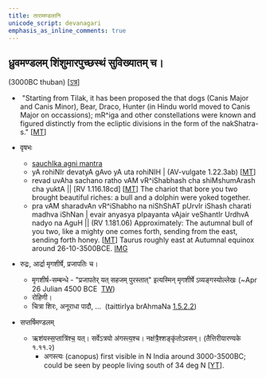 ```yaml
---
title: तारामण्डलानि
unicode_script: devanagari
emphasis_as_inline_comments: true
---
```


## ध्रुवमण्डलम् शिंशुमारपुच्छस्थं सुविख्यातम् च।

(3000BC thuban) \[[ऽत्र](../mantra/misc-devas/yajus/dhruva.md)\]

-  "Starting from Tilak, it has been proposed the that dogs (Canis Major and Canis Minor), Bear, Draco, Hunter (in Hindu world moved to Canis Major on occassions); mR^iga and other constellations were known and figured distinctly from the ecliptic divisions in the form of the nakShatra-s." \[[MT](https://manasataramgini.wordpress.com/2013/11/08/anatomy-and-heavens-in-the-boomorphic-universe/)\]

- वृषभः
    - [sauchIka agni mantra](https://manasataramgini.wordpress.com/2006/11/21/the-path-of-fire/)
    - yA rohiNIr devatyA gAvo yA uta rohiNIH | (AV-vulgate 1.22.3ab) \[[MT](https://manasataramgini.wordpress.com/2013/11/08/anatomy-and-heavens-in-the-boomorphic-universe/)\]
    - revad uvAha sachano ratho vAM vR^iShabhash cha shiMshumArash cha yuktA || \[RV 1.116.18cd\] \[[MT](https://manasataramgini.wordpress.com/2013/11/08/anatomy-and-heavens-in-the-boomorphic-universe/)\]
        The chariot that bore you two brought beautiful riches: a bull and a dolphin were yoked together.
    - pra vAM sharadvAn vR^iShabho na niShShAT pUrvIr iShash charati madhva iShNan |
        evair anyasya pIpayanta vAjair veShantIr UrdhvA nadyo na AguH || (RV 1.181.06)
        Approximately: The autumnal bull of you two, like a mighty one comes forth, sending from the east, sending forth honey. \[[MT](https://manasataramgini.wordpress.com/2013/11/08/anatomy-and-heavens-in-the-boomorphic-universe/)\]
        Taurus roughly east at Autumnal equinox around 26-10-3500BCE. [IMG](https://imgur.com/a/ZEcy9)

- रुद्रः, आर्द्रा मृगशीर्षे, प्रजापतिः च।
    - मृगशीर्ष\-सम्बन्धे \- "प्रजापतेर् यत् सहजम् पुरस्तात्" इत्यस्मिन् मृगशीर्षे ऽव्यङ्गस्योल्लेखः (~Apr 26 Julian 4500 BCE  [TW](https://twitter.com/blog_supplement/status/664525633217830915))
    - रोहिणी।
    - चित्रा शिरः, अनूराधा पादौ, …  (taittirIya brAhmaNa [1.5.2.2](https://archive.org/stream/Anandashram_Samskrita_Granthavali_Anandashram_Sanskrit_Series/ASS_037_Taittiriya_Brahmanam_with_Sayanabhashya_Part_1_-_Narayanasastri_Godbole_1934#page/n235/mode/2up))
- सप्तर्षिमण्डलम्
    - ऋश॑यस्स॒प्तात्रि॑श्च॒ यत्। सर्वेऽत्रयो अ॑गस्त्य॒श्च। नक्ष॑त्रै॒श्शङ्कृ॑तोऽवसन्। (तैत्तिरीयारण्यके १.११.२)
        - अगस्त्यः (canopus) first visible in N India around 3000-3500BC; could be seen by people living south of 34 deg N \[[YT](https://youtu.be/5R2lXuUMdoo?t=1470)\].
